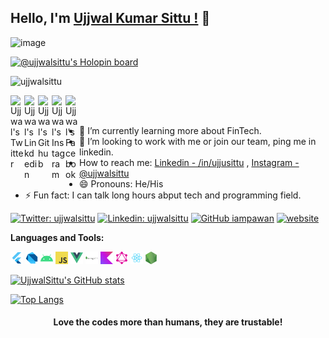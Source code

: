 ## Hello, I'm [Ujjwal Kumar Sittu !](https://ujjwalsittu.in) 👋
![image](https://user-images.githubusercontent.com/26293424/122807397-2aab1480-d2e9-11eb-9ad4-01bf8f5cde36.png)

[![@ujjwalsittu's Holopin board](https://holopin.me/ujjwalsittu)](https://holopin.io/@ujjwalsittu)

<p align="left"> <img src="https://komarev.com/ghpvc/?username=ujjwalsittu&label=Views&color=blue&style=plastic" alt="ujjwalsittu" /> </p>

<a href="https://twitter.com/ujjwalsittu">
  <img align="left" alt="Ujjwal's Twitter" width="22px" src="https://cdn.jsdelivr.net/npm/simple-icons@v3/icons/twitter.svg" />
</a>
<a href="https://linkedin.com/in/ujjusittu">
  <img align="left" alt="Ujjwal's Linkdedin" width="22px" src="https://cdn.jsdelivr.net/npm/simple-icons@v3/icons/linkedin.svg" />
</a>
<a href="https://github.com/ujjwalsittu">
  <img align="left" alt="Ujjwal's Github" width="22px" src="https://cdn.jsdelivr.net/npm/simple-icons@v3/icons/github.svg" />
</a>

<a href="https://instagram.com/ujjwalsittu/">
  <img align="left" alt="Ujjwal's Instagram" width="22px" src="https://cdn.jsdelivr.net/npm/simple-icons@v3/icons/instagram.svg" />
</a>
<a href="https://www.facebook.com/ujju.sittu/">
  <img align="left" alt="Ujjwal's Facebook" width="22px" src="https://cdn.jsdelivr.net/npm/simple-icons@v3/icons/facebook.svg" />
</a>

<br/>
<br/>


<!-- - 🔭 I’m currently working on [](https://onepaise.com/) Project. -->
<!-- - 📫 I'm workin ar [Musocial](https://musocial.in) as CEO, Director. -->
- 🌱 I’m currently learning more about FinTech.
- 👯 I’m looking to work with me or join our team, ping me in linkedin.
-  How to reach me: [Linkedin - /in/ujjusittu](https://linkedin/in/ujjusittu) , [Instagram - @ujjwalsittu](https://instagram.com/ujjwalsittu)
- 😄 Pronouns: He/His
- ⚡ Fun fact: I can talk long hours abput tech and programming field.

[![Twitter: ujjwalsittu](https://img.shields.io/twitter/follow/ujjwalsittu?style=social)](https://twitter.com/ujjwalsittu)
[![Linkedin: ujjwalsittu](https://img.shields.io/badge/-ujjusittu-blue?style=flat-square&logo=Linkedin&logoColor=white&link=https://www.linkedin.com/in/ujjusittu/)](https://www.linkedin.com/in/ujjwalsittu/)
[![GitHub iampawan](https://img.shields.io/github/followers/ujjwalsittu?label=follow&style=social)](https://github.com/ujjwalsittu)
[![website](https://img.shields.io/badge/PortfolioWebsite-ujjwalsittu.in-2648ff?style=flat-square&logo=google-chrome)](https://ujjwalsittu.in/)


**Languages and Tools:**  

<code><img height="20" src="https://raw.githubusercontent.com/github/explore/80688e429a7d4ef2fca1e82350fe8e3517d3494d/topics/flutter/flutter.png"></code>
<code><img height="20" src="https://raw.githubusercontent.com/github/explore/80688e429a7d4ef2fca1e82350fe8e3517d3494d/topics/dart/dart.png"></code>
<code><img height="20" src="https://raw.githubusercontent.com/github/explore/80688e429a7d4ef2fca1e82350fe8e3517d3494d/topics/android/android.png"></code>
<code><img height="20" src="https://raw.githubusercontent.com/github/explore/80688e429a7d4ef2fca1e82350fe8e3517d3494d/topics/javascript/javascript.png"></code>
<code><img height="20" src="https://raw.githubusercontent.com/github/explore/80688e429a7d4ef2fca1e82350fe8e3517d3494d/topics/vue/vue.png"></code>
<code><img height="20" src="https://raw.githubusercontent.com/github/explore/80688e429a7d4ef2fca1e82350fe8e3517d3494d/topics/mongodb/mongodb.png"></code>
<code><img height="20" src="https://raw.githubusercontent.com/github/explore/80688e429a7d4ef2fca1e82350fe8e3517d3494d/topics/kotlin/kotlin.png"></code>
<code><img height="20" src="https://raw.githubusercontent.com/github/explore/80688e429a7d4ef2fca1e82350fe8e3517d3494d/topics/graphql/graphql.png"></code>
<code><img height="20" src="https://raw.githubusercontent.com/github/explore/80688e429a7d4ef2fca1e82350fe8e3517d3494d/topics/react/react.png"></code>
<code><img height="20" src="https://raw.githubusercontent.com/github/explore/80688e429a7d4ef2fca1e82350fe8e3517d3494d/topics/nodejs/nodejs.png"></code>    

<!-- <a href="https://github.com/ujjwalsittu">
  <img align="center" src="https://github-readme-stats.vercel.app/api/top-langs/?username=ujjwalsittu&theme=light&hide_langs_below=1" />
</a>
<a href="https://github.com/ujjwalsittu">
 <img align="center" src="https://github-readme-stats.vercel.app/api?username=ujjwalsittu&show_icons=true&theme=light&line_height=27" alt="Pawan's github stats"/>
</a> -->
[![UjjwalSittu's GitHub stats](https://github-readme-stats.vercel.app/api?username=ujjwalsittu)](https://github.com/ujjwalsittu)

[![Top Langs](https://github-readme-stats.vercel.app/api/top-langs/?username=ujjwalsittu)](https://github.com/ujjwalsittu&langs_count=8)


<!-- <a href="https://github.com/iampawan/FlutterExampleApps">
  <img align="center" src="https://github-readme-stats.vercel.app/api/pin/?username=iampawan&repo=FlutterExampleApps&theme=light" />

</a> -->
<!-- <a href="https://github.com/iampawan/VelocityX">
 <img align="center" src="https://github-readme-stats.vercel.app/api/pin/?username=iampawan&repo=VelocityX&theme=light" />
</a> -->

<div align="center">

 #### Love the codes more than humans, they are trustable!
<!-- ### Show some ❤️ by starring some of the repositories! -->

</div>

